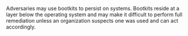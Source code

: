 Adversaries may use bootkits to persist on systems. Bootkits reside at a layer below the operating system and may make it difficult to perform full remediation unless an organization suspects one was used and can act accordingly.
